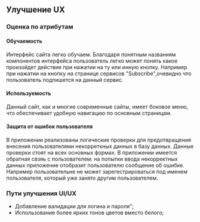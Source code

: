 ## Улучшение UX

### Оценка по атрибутам

#### Обучаемость

Интерфейс сайта легко обучаем. Благодаря понятным названиям компонентов интерфейса
пользователь легко может понять какое произойдет действие при нажатии на ту или инную кнопку.
Например при нажатии на кнопку на странице сервисов "Subscribe",очевидно что пользователь подпишется на данный сервис.

#### Используемость

Данный сайт, как и многие современные сайты, имеет боковое меню, что обеспечивает удобную навигацию по основным страницам.

#### Защита от ошибок пользователя

В приложении реализованы логические проверки для предотвращения внесения пользователями некорреткных данных в базу данных.
Данные проверки стоят на всех основных  формах.
В приложении имеется обратная свзяь с пользователем: на попытки ввода некорректных данных приложение отобразит пользователю сообщение об ошибке.
Например пользовательне не может зарегестрироваться под именем пользователя, который уже занято другим пользователем.

### Пути улучшения UI/UX
- Добавление валидации для логина и пароля";
- Использование более ярких тонов цветов вместо белого;





